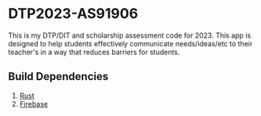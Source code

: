 # DTP2023-AS91906
This is my DTP/DIT and scholarship assessment code for 2023.
This app is designed to help students effectively communicate needs/ideas/etc to their teacher's in a way that reduces barriers for students.

## Build Dependencies
1. [Rust](https://www.rust-lang.org/tools/install)
2. [Firebase](https://firebase.google.com/)
